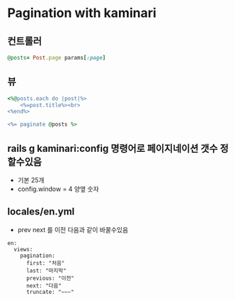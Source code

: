 # Pagination with kaminari

## 컨트롤러
```ruby
@posts= Post.page params[:page]
```
## 뷰
```ruby
<%@posts.each do |post|%>
    <%=post.title%><br>
<%end%>

<%= paginate @posts %>
```
## rails g kaminari:config 명령어로 페이지네이션 갯수 정할수있음
+ 기본 25개
+ config.window = 4 양옆 숫자

## locales/en.yml
+ prev next 를 이전 다음과 같이 바꿀수있음
```
en:
  views:
    pagination:
      first: "처음"
      last: "마지막"
      previous: "이전"
      next: "다음"
      truncate: "~~~" 
```
